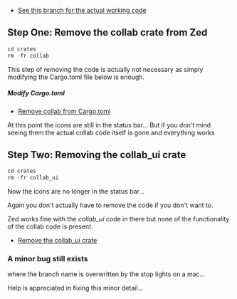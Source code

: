 
- [See this branch for the actual working code](https://github.com/stormasm/zed/tree/no-collab)

## Step One: Remove the collab crate from Zed

```rust
cd crates
rm -fr collab
```

This step of removing the code is actually not necessary as simply modifying
the Cargo.toml file below is enough.

##### Modify Cargo.toml

- [Remove collab from Cargo.toml](https://github.com/stormasm/zed/commit/d2a884b20d75e64cce2c6381df81926d7ce919aa)

At this point the icons are still in the status bar...  But if you don't
mind seeing them the actual collab code itself is gone and everything works

## Step Two: Removing the collab_ui crate

```rust
cd crates
rm -fr collab_ui
```

Now the icons are no longer in the status bar...

Again you don't actually have to remove the code if you don't want to.  

Zed works fine with the *collab_ui* code in there but none of the functionality of
the collab code is present.

- [Remove the collab_ui crate](https://github.com/zed-industries/zed/commit/e6ba7d59b42839bf80b8f7979cc795ab58c6b1ff)

### A minor bug still exists

where the branch name is overwritten by the stop lights on a mac...

Help is appreciated in fixing this minor detail...
